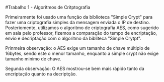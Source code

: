 #Trabalho 1 - Algoritmos de Critptografia

Primeiramente foi usado uma função da biblioteca "Simple Crypt" para fazer uma criptografia simples da mensagem enviada o IP de destino.
Posteriomente, utilizamos o algoritmo de criptografia AES, como sugerido em sala pelo professor, 
fizemos a comparação do tempo de encriptação, envio e decriptação com o algoritmo da bibliteca "Simple Crytpt".

Prinmeira observação: o AES exige um tamanho de chave múltiplo de 16bytes, sendo este o menor tamanho, enquanto a 
simple crypt não exige tamanho minimo de chave.

Segunda observação: O AES mostrou-se bem mais rápido tanto da encriptação quanto na decriptção.
